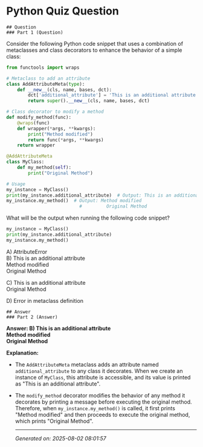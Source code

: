 # Python Quiz Question
    
    ## Question
    ### Part 1 (Question)

Consider the following Python code snippet that uses a combination of metaclasses and class decorators to enhance the behavior of a simple class:

```python
from functools import wraps

# Metaclass to add an attribute
class AddAttributeMeta(type):
    def __new__(cls, name, bases, dct):
        dct['additional_attribute'] = 'This is an additional attribute'
        return super().__new__(cls, name, bases, dct)

# Class decorator to modify a method
def modify_method(func):
    @wraps(func)
    def wrapper(*args, **kwargs):
        print("Method modified")
        return func(*args, **kwargs)
    return wrapper

@AddAttributeMeta
class MyClass:
    def my_method(self):
        print("Original Method")

# Usage
my_instance = MyClass()
print(my_instance.additional_attribute)  # Output: This is an additional attribute
my_instance.my_method()  # Output: Method modified
                           #         Original Method
```

What will be the output when running the following code snippet?

```python
my_instance = MyClass()
print(my_instance.additional_attribute)
my_instance.my_method()
```

A) AttributeError  
B) This is an additional attribute  
   Method modified  
   Original Method  

C) This is an additional attribute  
   Original Method  

D) Error in metaclass definition
    
    ## Answer
    ### Part 2 (Answer)

**Answer: B) This is an additional attribute  
Method modified  
Original Method**

**Explanation:**  
- The `AddAttributeMeta` metaclass adds an attribute named `additional_attribute` to any class it decorates. When we create an instance of `MyClass`, this attribute is accessible, and its value is printed as "This is an additional attribute".
- The `modify_method` decorator modifies the behavior of any method it decorates by printing a message before executing the original method. Therefore, when `my_instance.my_method()` is called, it first prints "Method modified" and then proceeds to execute the original method, which prints "Original Method".
    
    ---
    *Generated on: 2025-08-02 08:01:57*
    